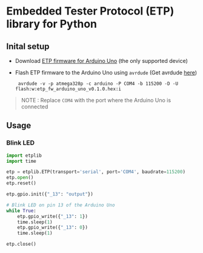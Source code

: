 # Embedded Tester Protocol (ETP) library for Python

## Inital setup
- Download [ETP firmware for Arduino Uno](https://github.com/jabezwinston/etplib/releases/download/v0.1.0/etp_fw_arduino_uno_v0.1.0.hex) (the only supported device)
- Flash ETP firmware to the Arduino Uno using `avrdude` (Get avrdude [here](https://github.com/avrdudes/avrdude/releases/))

  ```terminal
   avrdude -v -p atmega328p -c arduino -P COM4 -b 115200 -D -U flash:w:etp_fw_arduino_uno_v0.1.0.hex:i
  ```
> NOTE : Replace `COM4` with the port where the Arduino Uno is connected

## Usage

### Blink LED

```python
import etplib
import time

etp = etplib.ETP(transport='serial', port='COM4', baudrate=115200)
etp.open()
etp.reset()

etp.gpio.init({"_13": "output"})

# Blink LED on pin 13 of the Arduino Uno
while True:
    etp.gpio_write({"_13": 1})
    time.sleep(1)
    etp.gpio_write({"_13": 0})
    time.sleep(1)

etp.close()
```
